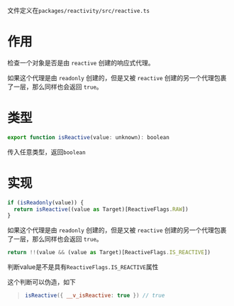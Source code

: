文件定义在`packages/reactivity/src/reactive.ts`

# 作用

检查一个对象是否是由 `reactive` 创建的响应式代理。

如果这个代理是由 `readonly` 创建的，但是又被 `reactive` 创建的另一个代理包裹了一层，那么同样也会返回 `true`。

# 类型

```js
export function isReactive(value: unknown): boolean 
```

传入任意类型，返回`boolean`

# 实现

```js
if (isReadonly(value)) {
  return isReactive((value as Target)[ReactiveFlags.RAW])
}
```

如果这个代理是由 `readonly` 创建的，但是又被 `reactive` 创建的另一个代理包裹了一层，那么同样也会返回 `true`。

```js
return !!(value && (value as Target)[ReactiveFlags.IS_REACTIVE])
```

判断value是不是具有`ReactiveFlags.IS_REACTIVE`属性

这个判断可以伪造，如下

> ```js
> isReactive({ __v_isReactive: true }) // true
> ```


